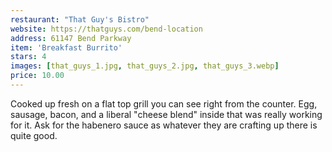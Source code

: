 ```yaml
---
restaurant: "That Guy's Bistro"
website: https://thatguys.com/bend-location
address: 61147 Bend Parkway
item: 'Breakfast Burrito'
stars: 4
images: [that_guys_1.jpg, that_guys_2.jpg, that_guys_3.webp]
price: 10.00
---
```


Cooked up fresh on a flat top grill you can see right from the counter. Egg, sausage, bacon, and a liberal "cheese blend" inside that was really working for it. Ask for the habenero sauce as whatever they are crafting up there is quite good.

